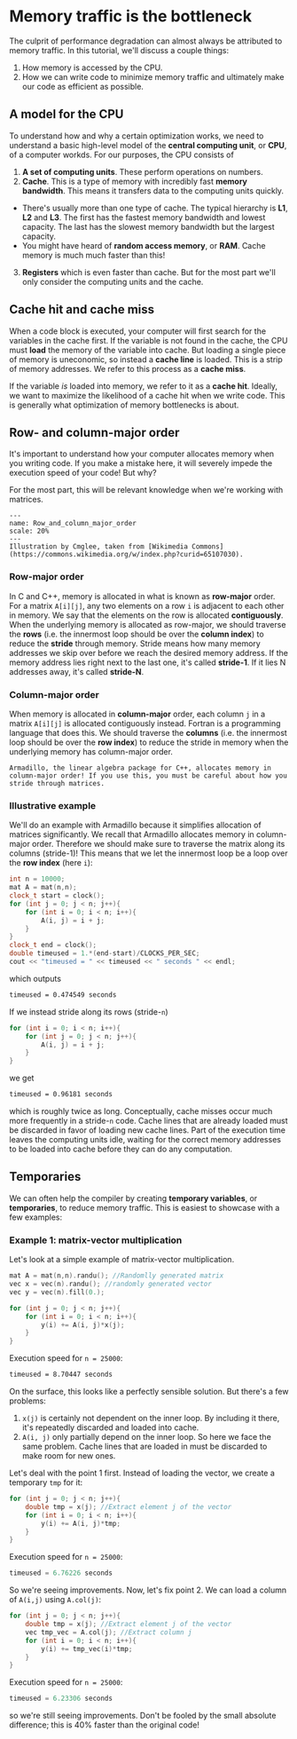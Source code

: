 # Memory traffic is the bottleneck

The culprit of performance degradation can almost always be attributed to memory traffic. In this tutorial, we'll discuss a couple things:

1. How memory is accessed by the CPU.
2. How we can write code to minimize memory traffic and ultimately make our code as efficient as possible.


## A model for the CPU

To understand how and why a certain optimization works, we need to understand a basic high-level model of the **central computing unit**, or **CPU**, of a computer workds. For our purposes, the CPU consists of

1. **A set of computing units**. These perform operations on numbers.
2. **Cache**. This is a type of memory with incredibly fast **memory bandwidth**. This means it transfers data to the computing units quickly.
  - There's usually more than one type of cache. The typical hierarchy is **L1**, **L2** and **L3**. The first has the fastest memory bandwidth and lowest capacity. The last has the slowest memory bandwidth but the largest capacity.
  - You might have heard of **random access memory**, or **RAM**. Cache memory is much much faster than this!
3. **Registers** which is even faster than cache. But for the most part we'll only consider the computing units and the cache.

## Cache hit and cache miss

When a code block is executed, your computer will first search for the variables in the cache first. If the variable is not found in the cache, the CPU must **load** the memory of the variable into cache. But loading a single piece of memory is uneconomic, so instead a **cache line** is loaded. This is a strip of memory addresses. We refer to this process as a **cache miss**.

If the variable *is* loaded into memory, we refer to it as a **cache hit**. Ideally, we want to maximize the likelihood of a cache hit when we write code. This is generally what optimization of memory bottlenecks is about.


## Row- and column-major order

It's important to understand how your computer allocates memory when you writing code. If you make a mistake here, it will severely impede the execution speed of your code! But why?

For the most part, this will be relevant knowledge when we're working with matrices.

```{figure} ./imgs/Row_and_column_major_order.png
---
name: Row_and_column_major_order
scale: 20%
---
Illustration by Cmglee, taken from [Wikimedia Commons](https://commons.wikimedia.org/w/index.php?curid=65107030).
```

### Row-major order

In C and C++, memory is allocated in what is known as **row-major** order. For a matrix `A[i][j]`, any two elements on a row `i` is adjacent to each other in memory. We say that the elements on the row is allocated **contiguously**.
When the underlying memory is allocated as row-major, we should traverse the **rows** (i.e. the innermost loop should be over the **column index**) to reduce the **stride** through memory. Stride means how many memory addresses we skip over before we reach the desired memory address. If the memory address lies right next to the last one, it's called **stride-1**. If it lies N addresses away, it's called **stride-N**.

### Column-major order

When memory is allocated in **column-major** order, each column `j` in a matrix `A[i][j]` is allocated contiguously instead. Fortran is a programming language that does this.
We should traverse the **columns** (i.e. the innermost loop should be over the **row index**) to reduce the stride in memory when the underlying memory has column-major order.

```{note}
Armadillo, the linear algebra package for C++, allocates memory in column-major order! If you use this, you must be careful about how you stride through matrices.
```

### Illustrative example
We'll do an example with Armadillo because it simplifies allocation of matrices significantly. We recall that Armadillo allocates memory in column-major order. Therefore we should make sure to traverse the matrix along its columns (stride-1)! This means that we let the innermost loop be a loop over the **row index** (here `i`):

```c++
int n = 10000;
mat A = mat(n,n);
clock_t start = clock();
for (int j = 0; j < n; j++){
    for (int i = 0; i < n; i++){
        A(i, j) = i + j;
    }
}
clock_t end = clock();
double timeused = 1.*(end-start)/CLOCKS_PER_SEC;
cout << "timeused = " << timeused << " seconds " << endl;
```

which outputs

```sh
timeused = 0.474549 seconds
```

If we instead stride along its rows (stride-`n`)

```c++
for (int i = 0; i < n; i++){
    for (int j = 0; j < n; j++){
        A(i, j) = i + j;
    }
}
```

we get

```sh
timeused = 0.96181 seconds
```

which is roughly twice as long. Conceptually, cache misses occur much more frequently in a stride-`n` code. Cache lines that are already loaded must be discarded in favor of loading new cache lines. Part of the execution time leaves the computing units idle, waiting for the correct memory addresses to be loaded into cache before they can do any computation.

## Temporaries

We can often help the compiler by creating **temporary variables**, or **temporaries**, to reduce memory traffic. This is easiest to showcase with a few examples:


### Example 1: matrix-vector multiplication
Let's look at a simple example of matrix-vector multiplication.

```c++
mat A = mat(n,n).randu(); //Randomlly generated matrix
vec x = vec(n).randu(); //randomly generated vector
vec y = vec(n).fill(0.);

for (int j = 0; j < n; j++){
    for (int i = 0; i < n; i++){
        y(i) += A(i, j)*x(j);
    }
}
```
Execution speed for `n = 25000`:
```sh
timeused = 8.70447 seconds
```

On the surface, this looks like a perfectly sensible solution. But there's a few problems:
1. `x(j)` is certainly not dependent on the inner loop. By including it there, it's repeatedly discarded and loaded into cache.
2. `A(i, j)` only partially depend on the inner loop. So here we face the same problem. Cache lines that are loaded in must be discarded to make room for new ones.

Let's deal with the point 1 first. Instead of loading the vector, we create a temporary `tmp` for it:

```c++
for (int j = 0; j < n; j++){
    double tmp = x(j); //Extract element j of the vector
    for (int i = 0; i < n; i++){
        y(i) += A(i, j)*tmp;
    }
}
```
Execution speed for `n = 25000`:
```c++
timeused = 6.76226 seconds
```

So we're seeing improvements. Now, let's fix point 2. We can load a column of `A(i,j)` using `A.col(j)`:

```c++
for (int j = 0; j < n; j++){
    double tmp = x(j); //Extract element j of the vector
    vec tmp_vec = A.col(j); //Extract column j
    for (int i = 0; i < n; i++){
        y(i) += tmp_vec(i)*tmp;
    }
}
```
Execution speed for `n = 25000`:

```c++
timeused = 6.23306 seconds
```

so we're still seeing improvements. Don't be fooled by the small absolute difference; this is 40% faster than the original code!
